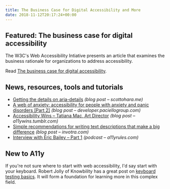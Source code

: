 ```yaml
---
title: The Business Case for Digital Accessibility and More
date: 2018-11-12T20:17:24+00:00
---
```


## Featured: The business case for digital accessibility

The W3C's Web Accessibility Intiative presents an article that examines the business rationale for organizations to address accessibility.

Read [The business case for digital accessibility](https://www.w3.org/WAI/business-case/).

## News, resources, tools and tutorials

* [Getting the details on aria-details](https://www.scottohara.me/blog/2018/11/08/aria-details.html) _(blog post – scottohara.me)_
* [A web of anxiety: accessibility for people with anxiety and panic disorders \[Part 2\]](https://developer.paciellogroup.com/blog/2018/11/a-web-of-anxiety-accessibility-for-people-with-anxiety-and-panic-disorders-part-2/) _(blog post – developer.paciellogroup.com)_
* [Accessibility Wins – Tatiana Mac, Art Director](https://a11ywins.tumblr.com/post/179811647708/tatiana-mac-art-director) _(blog post – a11ywins.tumblr.com)_
* [Simple recommendations for writing text descriptions that make a big difference](https://www.invotra.com/blogs/simple-recommendations-writing-text-descriptions-make-big-difference) _(blog post – invotra.com)_
* [Interview with Eric Bailey – Part 1](https://a11yrules.com/podcast/e62-interview-with-eric-bailey-part-1/) _(podcast – a11yrules.com)_

## New to A11y

If you're not sure where to start with web accessibility, I'd say start with your keyboard. Robert Jolly of Knowbility has a great post on [keyboard testing basics](https://knowbility.org/blog/2018/keyboard-testing-basics/). It will form a foundation for learning more in this complex field.